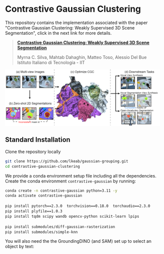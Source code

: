 # Contrastive Gaussian Clustering

This repository contains the implementation associated with the paper "Contrastive Gaussian Clustering: Weakly Supervised 3D Scene Segmentation", click in the next link for more details.

>[**Contrastive Gaussian Clustering: Weakly Supervised 3D Scene Segmentation**](https://arxiv.org/abs/2404.12784)
>
>Myrna C. Silva, Mahtab Dahaghin, Matteo Toso,  Alessio Del Bue
>Istituto Italiano di Tecnologia - IIT

<img  width="1000"  alt="image"  src='assets/teaser_github.png'>

## Standard Installation
Clone the repository locally
```bash
git clone https://github.com/lkeab/gaussian-grouping.git
cd contrastive-gaussian-clustering
```
We provide a conda environment setup file including all the dependencies. Create the conda environment `contrastive-gaussian` by running:
```bash
conda create -n contrastive-gaussian python=3.11 -y
conda activate contrastive-gaussian

pip install pytorch==2.3.0  torchvision==0.18.0  torchaudio==2.3.0
pip install plyfile==1.0.3
pip install tqdm scipy wandb opencv-python scikit-learn lpips

pip install submodules/diff-gaussian-rasterization
pip install submodules/simple-knn
```
You will also need the the GroundingDINO (and SAM) set up to select an object by text:
```bash

```
